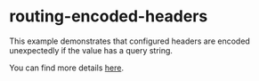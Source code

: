 # routing-encoded-headers

This example demonstrates that configured headers are encoded unexpectedly if the value has a query string.

You can find more details [here](https://app.clubhouse.io/vercel/story/6643/proxy-headers-encoded-unexpectedly-when-value-has-a-query-string).
